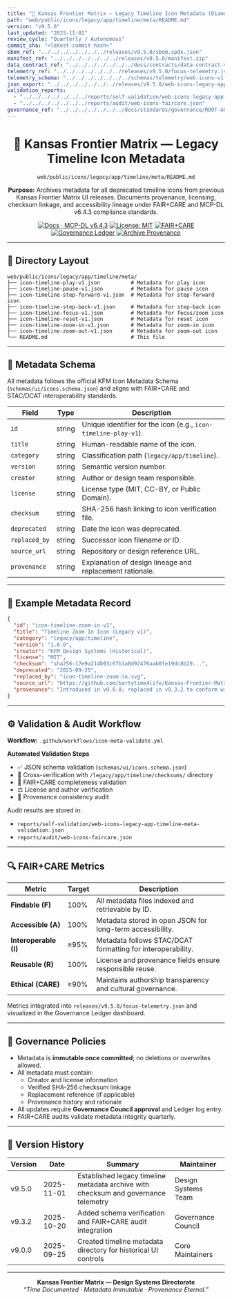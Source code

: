 ```yaml
---
title: "📜 Kansas Frontier Matrix — Legacy Timeline Icon Metadata (Diamond⁹ Ω / Crown∞Ω Ultimate Certified)"
path: "web/public/icons/legacy/app/timeline/meta/README.md"
version: "v9.5.0"
last_updated: "2025-11-01"
review_cycle: "Quarterly / Autonomous"
commit_sha: "<latest-commit-hash>"
sbom_ref: "../../../../../../../releases/v9.5.0/sbom.spdx.json"
manifest_ref: "../../../../../../../releases/v9.5.0/manifest.zip"
data_contract_ref: "../../../../../../../docs/contracts/data-contract-v3.json"
telemetry_ref: "../../../../../../../releases/v9.5.0/focus-telemetry.json"
telemetry_schema: "../../../../../../../schemas/telemetry/web-icons-v1.json"
json_export: "../../../../../../../releases/v9.5.0/web-icons-legacy-app-timeline-meta.json"
validation_reports:
  - "../../../../../../../reports/self-validation/web-icons-legacy-app-timeline-meta-validation.json"
  - "../../../../../../../reports/audit/web-icons-faircare.json"
governance_ref: "../../../../../../../docs/standards/governance/ROOT-GOVERNANCE.md"
---
```


<div align="center">

# 📜 Kansas Frontier Matrix — **Legacy Timeline Icon Metadata**
`web/public/icons/legacy/app/timeline/meta/README.md`

**Purpose:** Archives metadata for all deprecated timeline icons from previous Kansas Frontier Matrix UI releases. Documents provenance, licensing, checksum linkage, and accessibility lineage under FAIR+CARE and MCP-DL v6.4.3 compliance standards.

[![Docs · MCP-DL v6.4.3](https://img.shields.io/badge/Docs-MCP--DL%20v6.4.3-blue)](../../../../../../../docs/standards/markdown_rules.md)
[![License: MIT](https://img.shields.io/badge/License-MIT-green)](../../../../../../../LICENSE)
[![FAIR+CARE](https://img.shields.io/badge/FAIR%2BCARE-Compliant-orange)](../../../../../../../docs/standards/governance/ROOT-GOVERNANCE.md)
[![Governance Ledger](https://img.shields.io/badge/Governance-Ledger-Active-purple)](../../../../../../../docs/standards/governance/LEDGER.md)
[![Archive Provenance](https://img.shields.io/badge/Archive-Metadata%20Immutable-critical)](../../../../../../../reports/audit/web-icons-faircare.json)

</div>

---

## 📁 Directory Layout

```
web/public/icons/legacy/app/timeline/meta/
├── icon-timeline-play-v1.json          # Metadata for play icon
├── icon-timeline-pause-v1.json         # Metadata for pause icon
├── icon-timeline-step-forward-v1.json  # Metadata for step-forward icon
├── icon-timeline-step-back-v1.json     # Metadata for step-back icon
├── icon-timeline-focus-v1.json         # Metadata for focus/zoom icon
├── icon-timeline-reset-v1.json         # Metadata for reset icon
├── icon-timeline-zoom-in-v1.json       # Metadata for zoom-in icon
├── icon-timeline-zoom-out-v1.json      # Metadata for zoom-out icon
└── README.md                           # This file
```

---

## 🧩 Metadata Schema

All metadata follows the official KFM Icon Metadata Schema (`schemas/ui/icons.schema.json`) and aligns with FAIR+CARE and STAC/DCAT interoperability standards.

| Field | Type | Description |
|--------|------|-------------|
| `id` | string | Unique identifier for the icon (e.g., `icon-timeline-play-v1`). |
| `title` | string | Human-readable name of the icon. |
| `category` | string | Classification path (`legacy/app/timeline`). |
| `version` | string | Semantic version number. |
| `creator` | string | Author or design team responsible. |
| `license` | string | License type (MIT, CC-BY, or Public Domain). |
| `checksum` | string | SHA-256 hash linking to icon verification file. |
| `deprecated` | string | Date the icon was deprecated. |
| `replaced_by` | string | Successor icon filename or ID. |
| `source_url` | string | Repository or design reference URL. |
| `provenance` | string | Explanation of design lineage and replacement rationale. |

---

## 🧾 Example Metadata Record

```json
{
  "id": "icon-timeline-zoom-in-v1",
  "title": "Timeline Zoom In Icon (Legacy v1)",
  "category": "legacy/app/timeline",
  "version": "1.0.0",
  "creator": "KFM Design Systems (Historical)",
  "license": "MIT",
  "checksum": "sha256-17e9a214b93c67b1a8d92476aab0fe19dc8b29...",
  "deprecated": "2025-09-25",
  "replaced_by": "icon-timeline-zoom-in.svg",
  "source_url": "https://github.com/bartytime4life/Kansas-Frontier-Matrix",
  "provenance": "Introduced in v9.0.0; replaced in v9.3.2 to conform with updated zoom-level UX guidelines and new animation constraints."
}
```

---

## ⚙️ Validation & Audit Workflow

**Workflow:** `.github/workflows/icon-meta-validate.yml`

**Automated Validation Steps**
- ✅ JSON schema validation (`schemas/ui/icons.schema.json`)  
- 🔐 Cross-verification with `/legacy/app/timeline/checksums/` directory  
- 🧾 FAIR+CARE completeness validation  
- ⚖️ License and author verification  
- 🧭 Provenance consistency audit  

Audit results are stored in:
- `reports/self-validation/web-icons-legacy-app-timeline-meta-validation.json`
- `reports/audit/web-icons-faircare.json`

---

## 🔍 FAIR+CARE Metrics

| Metric | Target | Description |
|--------|---------|-------------|
| **Findable (F)** | 100% | All metadata files indexed and retrievable by ID. |
| **Accessible (A)** | 100% | Metadata stored in open JSON for long-term accessibility. |
| **Interoperable (I)** | ≥95% | Metadata follows STAC/DCAT formatting for interoperability. |
| **Reusable (R)** | 100% | License and provenance fields ensure responsible reuse. |
| **Ethical (CARE)** | ≥90% | Maintains authorship transparency and cultural governance. |

Metrics integrated into `releases/v9.5.0/focus-telemetry.json` and visualized in the Governance Ledger dashboard.

---

## 🧱 Governance Policies

- Metadata is **immutable once committed**; no deletions or overwrites allowed.  
- All metadata must contain:
  - Creator and license information  
  - Verified SHA-256 checksum linkage  
  - Replacement reference (if applicable)  
  - Provenance history and rationale  
- All updates require **Governance Council approval** and Ledger log entry.  
- FAIR+CARE audits validate metadata integrity quarterly.  

---

## 🧾 Version History

| Version | Date | Summary | Maintainer |
|----------|------|----------|-------------|
| v9.5.0 | 2025-11-01 | Established legacy timeline metadata archive with checksum and governance telemetry | Design Systems Team |
| v9.3.2 | 2025-10-20 | Added schema verification and FAIR+CARE audit integration | Governance Council |
| v9.0.0 | 2025-09-25 | Created timeline metadata directory for historical UI controls | Core Maintainers |

---

<div align="center">

**Kansas Frontier Matrix — Design Systems Directorate**  
*“Time Documented · Metadata Immutable · Provenance Eternal.”*

</div>

